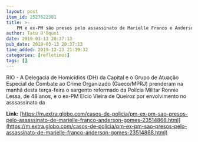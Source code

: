 ```yaml
---
layout: post
item_id: 2527622381
title: >-
    PM e ex-PM são presos pelo assassinato de Marielle Franco e Anderson Gomes
author: Tatu D'Oquei
date: 2019-03-13 20:37:13
pub_date: 2019-03-13 20:37:13
time_added: 2019-12-23 21:19:32
categories: [refletimos]
tags: []
---
```


RIO - A Delegacia de Homicídios (DH) da Capital e o Grupo de Atuação Especial de Combate ao Crime Organizado (Gaeco/MPRJ) prenderam na manhã desta terça-feira o sargento reformado da Polícia Militar Ronnie Lessa, de 48 anos, e o ex-PM Elcio Vieira de Queiroz por envolvimento no asssassinato da

**Link:** [https://m.extra.globo.com/casos-de-policia/pm-ex-pm-sao-presos-pelo-assassinato-de-marielle-franco-anderson-gomes-23514868.html](https://m.extra.globo.com/casos-de-policia/pm-ex-pm-sao-presos-pelo-assassinato-de-marielle-franco-anderson-gomes-23514868.html)

